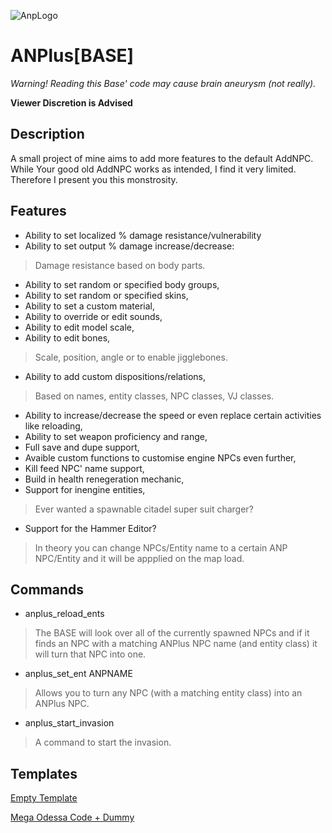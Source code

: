 ![AnpLogo](https://i.imgur.com/Un3AR9h.png)
# ANPlus[BASE]
*Warning! Reading this Base' code may cause brain aneurysm (not really).*

**Viewer Discretion is Advised**

Description
-
A small project of mine aims to add more features to the default AddNPC. While Your good old AddNPC works as intended, I find it very limited. Therefore I present you this monstrosity. 

Features
-
* Ability to set localized % damage resistance/vulnerability
* Ability to set output % damage increase/decrease:
>Damage resistance based on body parts.
* Ability to set random or specified body groups,
* Ability to set random or specified skins,
* Ability to set a custom material,
* Ability to override or edit sounds,
* Ability to edit model scale,
* Ability to edit bones, 
>Scale, position, angle or to enable jigglebones.
* Ability to add custom dispositions/relations, 
>Based on names, entity classes, NPC classes, VJ classes.
* Ability to increase/decrease the speed or even replace certain activities like reloading,
* Ability to set weapon proficiency and range,
* Full save and dupe support,
* Avaible custom functions to customise engine NPCs even further,
* Kill feed NPC' name support,
* Build in health renegeration mechanic,
* Support for inengine entities,
>Ever wanted a spawnable citadel super suit charger?
* Support for the Hammer Editor? 
>In theory you can change NPCs/Entity name to a certain ANP NPC/Entity and it will be appplied on the map load.

Commands
-
* anplus_reload_ents
>The BASE will look over all of the currently spawned NPCs and if it finds an NPC with a matching ANPlus NPC name (and entity class) it will turn that NPC into one.

* anplus_set_ent ANPNAME
>Allows you to turn any NPC (with a matching entity class) into an ANPlus NPC.

* anplus_start_invasion
>A command to start the invasion.

Templates
-
<a href="https://github.com/filz0/anplus_base/blob/main/lua/autorun/_template_empty.lua">Empty Template</a>

<a href="https://github.com/filz0/anplus_base/blob/main/lua/autorun/template_npc.lua">Mega Odessa Code + Dummy</a>
